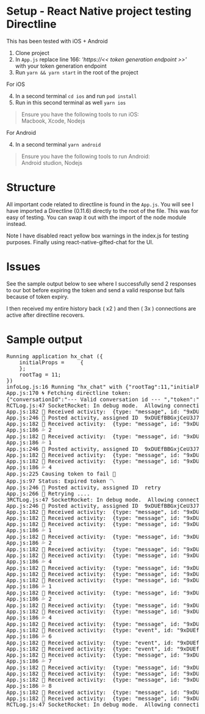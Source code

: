 # Setup - React Native project testing Directline

This has been tested with iOS + Android


1. Clone project
2. In `App.js` replace line 166: *'https://<< token generation endpoint >>'* with your token generation endpoint 
3. Run `yarn && yarn start` in the root of the project

For iOS

4. In a second terminal `cd ios` and run `pod install` 
5. Run in this second terminal as well `yarn ios`

> Ensure you have the following tools to run iOS: <br/>
> Macbook, Xcode, Nodejs

For Android

4. In a second terminal `yarn android`


> Ensure you have the following tools to run Android:<br/>
> Android studion, Nodejs

# Structure

All important code related to directline is found in the `App.js`. You will see I have imported a Directline (0.11.6) directly to the root of the file. This was for easy of testing. You can swap it out with the import of the node module instead.

Note I have disabled react yellow box warnings in the index.js for testing purposes. Finally using react-native-gifted-chat for the UI.

# Issues

See the sample output below to see where I successfully send 2 responses to our bot before expiring the token and send a valid response but fails because of token expiry.

I then received my entire history back ( x2 ) and then ( 3x ) connections are active after directline recovers.

# Sample output
<pre>
Running application hx_chat ({
    initialProps =     {
    };
    rootTag = 11;
})
infoLog.js:16 Running "hx_chat" with {"rootTag":11,"initialProps":{}}
App.js:170 🌀 Fetching directline token:
{"conversationId":"--- Valid conversation id --- ","token":"--- Valid token ---","expires_in":3600,"error":null}
RCTLog.js:47 SocketRocket: In debug mode.  Allowing connection to any root cert
App.js:182 🧪 Received activity:  {type: "message", id: "9xDUEfBBGxjCeU3J78TBCR-h|0000000", timestamp: "2020-03-04T14:05:57.9805697Z", serviceUrl: "https://directline.botframework.com/", channelId: "directline", …}
App.js:246 🦋 Posted activity, assigned ID  9xDUEfBBGxjCeU3J78TBCR-h|0000000
App.js:182 🧪 Received activity:  {type: "message", id: "9xDUEfBBGxjCeU3J78TBCR-h|0000002", timestamp: "2020-03-04T14:06:00.9189056Z", channelId: "directline", from: {…}, …}
App.js:186 💦 2
App.js:182 🧪 Received activity:  {type: "message", id: "9xDUEfBBGxjCeU3J78TBCR-h|0000001", timestamp: "2020-03-04T14:06:00.7549971Z", channelId: "directline", from: {…}, …}
App.js:186 💦 1
App.js:246 🦋 Posted activity, assigned ID  9xDUEfBBGxjCeU3J78TBCR-h|0000003
App.js:182 🧪 Received activity:  {type: "message", id: "9xDUEfBBGxjCeU3J78TBCR-h|0000003", timestamp: "2020-03-04T14:09:46.8133579Z", serviceUrl: "https://directline.botframework.com/", channelId: "directline", …}
App.js:182 🧪 Received activity:  {type: "message", id: "9xDUEfBBGxjCeU3J78TBCR-h|0000004", timestamp: "2020-03-04T14:09:48.3481562Z", channelId: "directline", from: {…}, …}
App.js:186 💦 4
App.js:225 Causing token to fail 🔫
App.js:97 Status: Expired token 〽️
App.js:246 🦋 Posted activity, assigned ID  retry
App.js:266 🥗 Retrying ....
3RCTLog.js:47 SocketRocket: In debug mode.  Allowing connection to any root cert
App.js:246 🦋 Posted activity, assigned ID  9xDUEfBBGxjCeU3J78TBCR-h|0000005
App.js:182 🧪 Received activity:  {type: "message", id: "9xDUEfBBGxjCeU3J78TBCR-h|0000005", timestamp: "2020-03-04T14:09:58.3734481Z", serviceUrl: "https://directline.botframework.com/", channelId: "directline", …}
App.js:182 🧪 Received activity:  {type: "message", id: "9xDUEfBBGxjCeU3J78TBCR-h|0000000", timestamp: "2020-03-04T14:05:57.9805697Z", serviceUrl: "https://directline.botframework.com/", channelId: "directline", …}
App.js:182 🧪 Received activity:  {type: "message", id: "9xDUEfBBGxjCeU3J78TBCR-h|0000001", timestamp: "2020-03-04T14:06:00.7549971Z", channelId: "directline", from: {…}, …}
App.js:186 💦 1
App.js:182 🧪 Received activity:  {type: "message", id: "9xDUEfBBGxjCeU3J78TBCR-h|0000002", timestamp: "2020-03-04T14:06:00.9189056Z", channelId: "directline", from: {…}, …}
App.js:186 💦 2
App.js:182 🧪 Received activity:  {type: "message", id: "9xDUEfBBGxjCeU3J78TBCR-h|0000003", timestamp: "2020-03-04T14:09:46.8133579Z", serviceUrl: "https://directline.botframework.com/", channelId: "directline", …}
App.js:182 🧪 Received activity:  {type: "message", id: "9xDUEfBBGxjCeU3J78TBCR-h|0000004", timestamp: "2020-03-04T14:09:48.3481562Z", channelId: "directline", from: {…}, …}
App.js:186 💦 4
App.js:182 🧪 Received activity:  {type: "message", id: "9xDUEfBBGxjCeU3J78TBCR-h|0000005", timestamp: "2020-03-04T14:09:58.3734481Z", serviceUrl: "https://directline.botframework.com/", channelId: "directline", …}
App.js:182 🧪 Received activity:  {type: "message", id: "9xDUEfBBGxjCeU3J78TBCR-h|0000000", timestamp: "2020-03-04T14:05:57.9805697Z", serviceUrl: "https://directline.botframework.com/", channelId: "directline", …}
App.js:182 🧪 Received activity:  {type: "message", id: "9xDUEfBBGxjCeU3J78TBCR-h|0000001", timestamp: "2020-03-04T14:06:00.7549971Z", channelId: "directline", from: {…}, …}
App.js:186 💦 1
App.js:182 🧪 Received activity:  {type: "message", id: "9xDUEfBBGxjCeU3J78TBCR-h|0000002", timestamp: "2020-03-04T14:06:00.9189056Z", channelId: "directline", from: {…}, …}
App.js:186 💦 2
App.js:182 🧪 Received activity:  {type: "message", id: "9xDUEfBBGxjCeU3J78TBCR-h|0000003", timestamp: "2020-03-04T14:09:46.8133579Z", serviceUrl: "https://directline.botframework.com/", channelId: "directline", …}
App.js:182 🧪 Received activity:  {type: "message", id: "9xDUEfBBGxjCeU3J78TBCR-h|0000004", timestamp: "2020-03-04T14:09:48.3481562Z", channelId: "directline", from: {…}, …}
App.js:186 💦 4
App.js:182 🧪 Received activity:  {type: "message", id: "9xDUEfBBGxjCeU3J78TBCR-h|0000005", timestamp: "2020-03-04T14:09:58.3734481Z", serviceUrl: "https://directline.botframework.com/", channelId: "directline", …}
App.js:182 🧪 Received activity:  {type: "event", id: "9xDUEfBBGxjCeU3J78TBCR-h|0000006", timestamp: "2020-03-04T14:10:03.9260128Z", channelId: "directline", from: {…}, …}
App.js:186 💦 6
App.js:182 🧪 Received activity:  {type: "event", id: "9xDUEfBBGxjCeU3J78TBCR-h|0000006", timestamp: "2020-03-04T14:10:03.9260128Z", channelId: "directline", from: {…}, …}
App.js:182 🧪 Received activity:  {type: "event", id: "9xDUEfBBGxjCeU3J78TBCR-h|0000006", timestamp: "2020-03-04T14:10:03.9260128Z", channelId: "directline", from: {…}, …}
App.js:182 🧪 Received activity:  {type: "message", id: "9xDUEfBBGxjCeU3J78TBCR-h|0000007", timestamp: "2020-03-04T14:10:04.5180665Z", channelId: "directline", from: {…}, …}
App.js:186 💦 7
App.js:182 🧪 Received activity:  {type: "message", id: "9xDUEfBBGxjCeU3J78TBCR-h|0000007", timestamp: "2020-03-04T14:10:04.5180665Z", channelId: "directline", from: {…}, …}
App.js:182 🧪 Received activity:  {type: "message", id: "9xDUEfBBGxjCeU3J78TBCR-h|0000007", timestamp: "2020-03-04T14:10:04.5180665Z", channelId: "directline", from: {…}, …}
App.js:182 🧪 Received activity:  {type: "message", id: "9xDUEfBBGxjCeU3J78TBCR-h|0000008", timestamp: "2020-03-04T14:10:07.0579041Z", channelId: "directline", from: {…}, …}
App.js:186 💦 8
App.js:182 🧪 Received activity:  {type: "message", id: "9xDUEfBBGxjCeU3J78TBCR-h|0000008", timestamp: "2020-03-04T14:10:07.0579041Z", channelId: "directline", from: {…}, …}
App.js:182 🧪 Received activity:  {type: "message", id: "9xDUEfBBGxjCeU3J78TBCR-h|0000008", timestamp: "2020-03-04T14:10:07.0579041Z", channelId: "directline", from: {…}, …}
RCTLog.js:47 SocketRocket: In debug mode.  Allowing connection to any root cert
</pre>